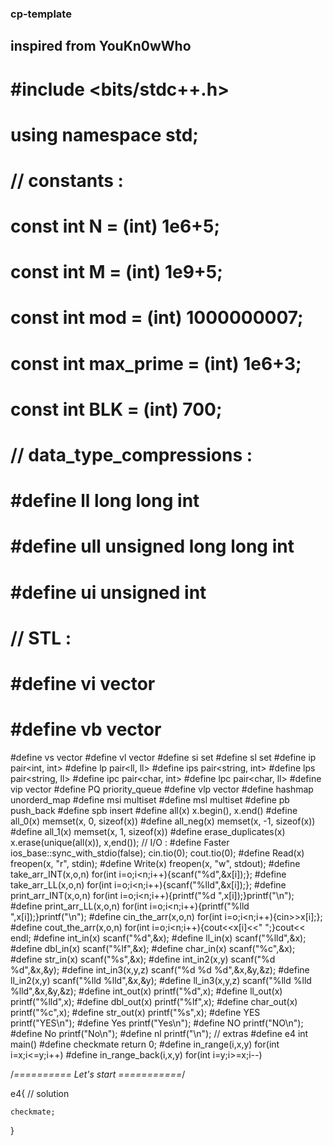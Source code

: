### cp-template
## inspired from YouKn0wWho
# #include <bits/stdc++.h> 
# using namespace std;
# // constants : 
# const int N = (int) 1e6+5; 
# const int M = (int) 1e9+5; 
# const int mod = (int) 1000000007; 
# const int max_prime = (int) 1e6+3; 
# const int BLK = (int) 700; 
# // data_type_compressions : 
# #define ll long long int 
# #define ull unsigned long long int
# #define ui unsigned int
# // STL :
# #define vi vector<int>
# #define vb vector<bool>
 #define vs vector<string>
 #define vl vector<ll>
 #define si set<int>
 #define sl set<ll>
 #define ip pair<int, int>
 #define lp pair<ll, ll>
 #define ips pair<string, int>
 #define lps pair<string, ll>
 #define ipc pair<char, int>
 #define lpc pair<char, ll>
 #define vip vector<ip>
 #define PQ priority_queue
 #define vlp vector<lp>
#define hashmap unorderd_map
#define msi multiset<int>
#define msl multiset<ll>
#define pb push_back
#define spb insert
#define all(x) x.begin(), x.end()
#define all_0(x) memset(x, 0, sizeof(x)) 
#define all_neg(x) memset(x, -1, sizeof(x))
#define all_1(x) memset(x, 1, sizeof(x))
#define erase_duplicates(x) x.erase(unique(all(x)), x,end());
// I/O :
#define Faster ios_base::sync_with_stdio(false); cin.tio(0); cout.tio(0);
#define Read(x) freopen(x, "r", stdin);
#define Write(x) freopen(x, "w", stdout);
#define take_arr_INT(x,o,n) for(int i=o;i<n;i++){scanf("%d",&x[i]);};
#define take_arr_LL(x,o,n) for(int i=o;i<n;i++){scanf("%lld",&x[i]);};
#define print_arr_INT(x,o,n) for(int i=o;i<n;i++){printf("%d ",x[i]);}printf("\n");
#define print_arr_LL(x,o,n) for(int i=o;i<n;i++){printf("%lld ",x[i]);}printf("\n");
#define cin_the_arr(x,o,n) for(int i=o;i<n;i++){cin>>x[i];};
#define cout_the_arr(x,o,n) for(int i=o;i<n;i++){cout<<x[i]<<" ";}cout<< endl;
#define int_in(x) scanf("%d",&x);
#define ll_in(x) scanf("%lld",&x);
#define dbl_in(x) scanf("%lf",&x);
#define char_in(x) scanf("%c",&x);
#define str_in(x) scanf("%s",&x);
#define int_in2(x,y) scanf("%d %d",&x,&y);
#define int_in3(x,y,z) scanf("%d %d %d",&x,&y,&z);
#define ll_in2(x,y) scanf("%lld %lld",&x,&y);
#define ll_in3(x,y,z) scanf("%lld %lld %lld",&x,&y,&z);
#define int_out(x) printf("%d",x);
#define ll_out(x) printf("%lld",x);
#define dbl_out(x) printf("%lf",x);
#define char_out(x) printf("%c",x);
#define str_out(x) printf("%s",x);
#define YES printf("YES\n");
#define Yes printf("Yes\n");
#define NO printf("NO\n");
#define No printf("No\n");
#define nl printf("\n");
// extras
#define e4 int main()
#define checkmate return 0;
#define in_range(i,x,y) for(int i=x;i<=y;i++)
#define in_range_back(i,x,y) for(int i=y;i>=x;i--)

/*========== Let's start ===========*/

e4{
	// solution
	
	checkmate;
}

